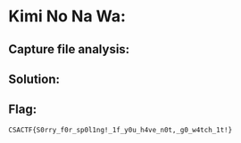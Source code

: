# Kimi No Na Wa:

## Capture file analysis:

## Solution:

## Flag:
```
CSACTF{S0rry_f0r_sp0l1ng!_1f_y0u_h4ve_n0t,_g0_w4tch_1t!}
```
